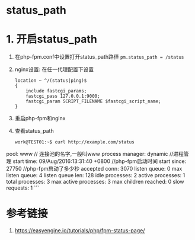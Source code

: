 # status_path

# 1. 开启status_path

1. 在php-fpm.conf中设置打开status_path路径
  `pm.status_path = /status`
2. nginx设置:
    在任一代理配置下设置
    
    ```shell
    location ~ ^/(status|ping)$
    {
        include fastcgi_params;
        fastcgi_pass 127.0.0.1:9000;
        fastcgi_param SCRIPT_FILENAME $fastcgi_script_name;
    }
    ```
3. 重启php-fpm和nginx
4. 查看status_path

    ```shell
    work@TEST01:~$ curl http://example.com/status
pool:                 www // 连接池的名字,一般叫www
process manager:      dynamic //进程管理
start time:           09/Aug/2016:13:31:40 +0800 //php-fpm启动时间
start since:          27750 //php-fpm启动了多少秒
accepted conn:        3070
listen queue:         0
max listen queue:     4
listen queue len:     128
idle processes:       2
active processes:     1
total processes:      3
max active processes: 3
max children reached: 0
slow requests:        1
    ```

# 参考链接

1. https://easyengine.io/tutorials/php/fpm-status-page/

